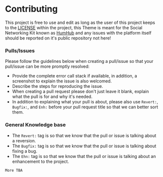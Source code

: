 # Contributing
This project is free to use and edit as long as the user of this project keeps to the [LICENSE](https://github.com/GreenVolume/basicred-humhub-theme/blob/master/LICENSE) within the project, this Theme is meant for the Social Networking Kit known as [HumHub](https://github.com/humhub/humhub) and any issues with the platform itself should be reported on it's public repository not here!


### Pulls/Issues
Please follow the guidelines below when creating a pull/issue so that your pull/issue can be more promptly resolved:

- Provide the complete error call stack if available, in addition, a screenshot to explain the issue is also welcomed.
- Describe the steps for reproducing the issue.
- When creating a pull request please don't just leave it blank, explain what the pull is for and why it's needed.
- In addition to explaining what your pull is about, please also use `Revert:`, `Bugfix:`, and `Enh:` before your pull request title so that we can better sort them.

### General Knowledge base
- The `Revert:` tag is so that we know that the pull or issue is talking about a reversion.
- The `Bugfix:` tag is so that we know that the pull or issue is talking about fixing a bug.
- The `Ehn:` tag is so that we know that the pull or issue is talking about an enhancement to the project.

`More TBA`
